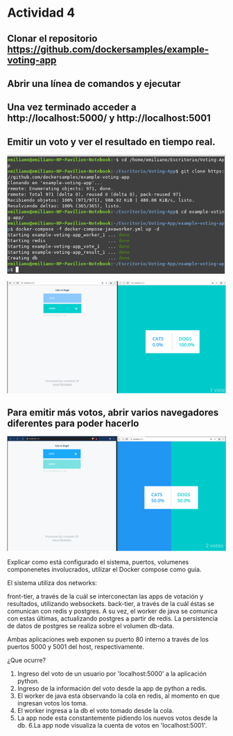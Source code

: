 # Actividad 4 

## Clonar el repositorio https://github.com/dockersamples/example-voting-app

## Abrir una línea de comandos y ejecutar

## Una vez terminado acceder a http://localhost:5000/ y http://localhost:5001
## Emitir un voto y ver el resultado en tiempo real.

![captura9](https://github.com/EmiCussino/Ing-Soft-3/blob/2e1c02ddfaa54f964446f96b035aa14f4ef99d1a/Practico-03/images/captura9.png)


![captura10](https://github.com/EmiCussino/Ing-Soft-3/blob/2e1c02ddfaa54f964446f96b035aa14f4ef99d1a/Practico-03/images/captura10.png)


## Para emitir más votos, abrir varios navegadores diferentes para poder hacerlo

![captura11](https://github.com/EmiCussino/Ing-Soft-3/blob/2e1c02ddfaa54f964446f96b035aa14f4ef99d1a/Practico-03/images/captura11.png)


Explicar como está configurado el sistema, puertos, volumenes componenetes involucrados, utilizar el Docker compose como guía.

El sistema utiliza dos networks:

front-tier, a través de la cuál se interconectan las apps de votación y resultados, utilizando websockets.
back-tier, a través de la cuál éstas se comunican con redis y postgres. A su vez, el worker de java se comunica con estas últimas, actualizando postgres a partir de redis.
La persistencia de datos de postgres se realiza sobre el volumen db-data.

Ambas aplicaciones web exponen su puerto 80 interno a través de los puertos 5000 y 5001 del host, respectivamente.

¿Que ocurre?
1. Ingreso del voto de un usuario por 'localhost:5000' a la aplicación python.
2. Ingreso de la información del voto desde la app de python a redis.
3. El worker de java esta observando la cola en redis, al momento en que ingresan votos los toma.
4. El worker ingresa a la db el voto tomado desde la cola.
5. La app node esta constantemente pidiendo los nuevos votos desde la db.
6.La app node visualiza la cuenta de votos en 'localhost:5001'.